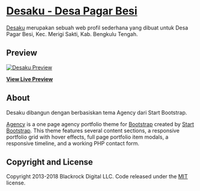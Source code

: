 # [Desaku - Desa Pagar Besi](https://desapagarbesi.net)

[Desaku](https://desapagarbesi.net) merupakan sebuah web profil sederhana yang dibuat untuk Desa Pagar Besi, Kec. Merigi Sakti, Kab. Bengkulu Tengah.

## Preview

[![Desaku Preview](https://lh3.googleusercontent.com/VfQUu-Hu1U0BezrphuvdpZ93w5HsTvi3ptWBxxI-7teWMy4-K6e6CA06We3InAEQf7X-y7q3rbKKAU7gGqeA2zvdvjxyrx_DK-mfUnl583OoYwe9mp2AsrLXASFNV0jWKKy7KZV5duQxn5Wzup9sIbIxnYXkCNE1g7FkE1khsX0Q6GbbYtoqLsZPAFgZFgBfS6_NR7qAWMjDKuyn0e8ITVV4KF6p-euXRVIp6ImlMhrn8bdkqKcMTFyzitZ_r_5V0BWdZsGtx6NnkiSksDUWdUNmF0ssUr73O4iC1lnu-z9IJigFtpQzDdHx9VgulOEOGODltFMwtpJn8lXcVlxCDmbp9ycSlAVtpbXJoTjFAjnK4mhfmN0uKSXF4UbKxHGqS7D9ogZkdrt0UxqqRd7DKgMeU6OG7u5ksvhHNsxMYN4UpwpK9n1UQDyItSceyqoUGV_DICrXyNv_tzewGSYbWX_4x0nKFeOtxsoJWsuiMkkhoHeRdkvleaDPJW2tXECb5CQ2r2iYKXQtLd8JWYVrs3zkt7K-GWsTmt6OdnAq7mkoE3G_2FFP0Jd94jRdR8--7-AA4x807cN9zn1WYEQJJ1_7WuPmn1fcdeoHvfddUGIamDNCqmI8BDHiXOXziwfPtcqQyir6WVtqrwtmG3TsDUJkaaqfRCYu=w1026-h501-no)](https://desapagarbesi.net)

**[View Live Preview](https://desapagarbesi.net)**

## About

Desaku dibangun dengan berbasiskan tema Agency dari Start Bootstrap.<br/>

[Agency](https://startbootstrap.com/template-overviews/agency/) is a one page agency portfolio theme for [Bootstrap](http://getbootstrap.com/) created by [Start Bootstrap](http://startbootstrap.com/). This theme features several content sections, a responsive portfolio grid with hover effects, full page portfolio item modals, a responsive timeline, and a working PHP contact form.

## Copyright and License

Copyright 2013-2018 Blackrock Digital LLC. Code released under the [MIT](https://github.com/BlackrockDigital/startbootstrap-agency/blob/gh-pages/LICENSE) license.

